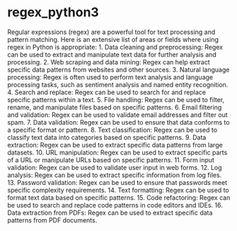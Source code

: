# regex_python3
Regular expressions (regex) are a powerful tool for text processing and pattern matching. Here is an extensive list of areas or fields where using regex in Python is appropriate:
    1. Data cleaning and preprocessing: Regex can be used to extract and manipulate text data for further analysis and processing.
    2. Web scraping and data mining: Regex can help extract specific data patterns from websites and other sources.
    3. Natural language processing: Regex is often used to perform text analysis and language processing tasks, such as sentiment analysis and named entity recognition.
    4. Search and replace: Regex can be used to search for and replace specific patterns within a text.
    5. File handling: Regex can be used to filter, rename, and manipulate files based on specific patterns.
    6. Email filtering and validation: Regex can be used to validate email addresses and filter out spam.
    7. Data validation: Regex can be used to ensure that data conforms to a specific format or pattern.
    8. Text classification: Regex can be used to classify text data into categories based on specific patterns.
    9. Data extraction: Regex can be used to extract specific data patterns from large datasets.
    10. URL manipulation: Regex can be used to extract specific parts of a URL or manipulate URLs based on specific patterns.
    11. Form input validation: Regex can be used to validate user input in web forms.
    12. Log analysis: Regex can be used to extract specific information from log files.
    13. Password validation: Regex can be used to ensure that passwords meet specific complexity requirements.
    14. Text formatting: Regex can be used to format text data based on specific patterns.
    15. Code refactoring: Regex can be used to search and replace code patterns in code editors and IDEs.
    16. Data extraction from PDFs: Regex can be used to extract specific data patterns from PDF documents.
